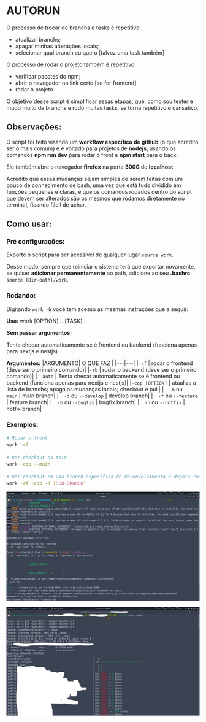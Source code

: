 # AUTORUN
O processo de trocar de branchs e tasks é repetitivo:
- atualizar branchs;
- apagar minhas alterações locais;
- selecionar qual branch eu quero [talvez uma task também]

O processo de rodar o projeto também é repetitivo:
- verificar pacotes do npm;
- abrir o navegador no link certo [se for frontend]
- rodar o projeto

O objetivo desse script é simplificar essas etapas, que, como sou tester e mudo muito de branchs
e rodo muitas tasks, se torna repetitivo e cansativo.

## Observações:
O script foi feito visando um **workflow específico de github** (o que acredito ser o mais comum) e é voltado para projetos de **nodejs**, usando os comandos  **npm run dev** para rodar o front e **npm start** para o back.

Ele também abre o navegador **firefox** na porta **3000** do **localhost**.

Acredito que essas mudanças sejam simples de serem feitas com um pouco de conhecimento de bash, uma vez que está tudo dividido em funções pequenas e claras, e que os comandos rodados dentro do script que devem ser alterados são os mesmos que rodamos diretamente no terminal, ficando fácil de achar.

## Como usar:
### Pré configurações:
Exporte o script para ser acessivel de qualquer lugar `source work`.

Desse modo, sempre que reiniciar o sistema terá que exportar novamente, se quiser **adicionar
permanentemente** ao path, adicione ao seu **.bashrc** `source [Dir-path]/work`.

### Rodando:
Digitando `work -h` você tem acesso as mesmas instruções que a seguir:

**Uso:** work [OPTION]... [TASK]...

**Sem passar argumentos:**

Tenta checar automaticamente se é frontend ou backend (funciona apenas para nextjs e nestjs)

**Argumentos:**
|ARGUMENTO| O QUE FAZ |
|---|---|
|`-rf` | rodar o frontend (deve ser o primeiro comando)|
|`-rb` | rodar o backend (deve ser o primeiro comando)|
|`--auto` | Tenta checar automaticamente se é frontend ou backend (funciona apenas para nextjs e nestjs)|
|`-cop [OPTION]` | atualiza a lista de branchs; apaga as mudanças locais; checkout e pull|
|&emsp;`-m` ou `--main` | main branch|
|&emsp;`-d` ou `--develop` | develop branch|
|&emsp;`-f` ou `--feature` | feature branch|
|&emsp;`-b` ou `--bugfix` | bugfix branch|
|&emsp;`-h` ou `--hotfix` | hotfix branch|

### Exemplos:
``` bash
# Rodar o front
work -rf

# Dar checkout na main
work -cop --main

# Dar checkout em uma branch especifica de desenvolvimento e depois rodar o frontend
work -rf -cop -d [SUB-BRANCH]
```

![rodando front](/assets/rodando_frontend.png)

![work cop](/assets/work-cop.png)
